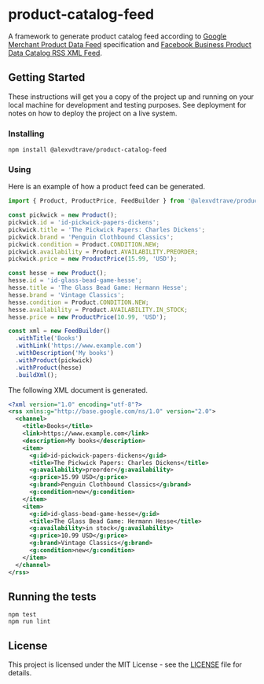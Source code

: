 # product-catalog-feed

A framework to generate product catalog feed according to [Google Merchant Product Data Feed](https://support.google.com/merchants/answer/7052112) specification and [Facebook Business Product Data Catalog RSS XML Feed](https://developers.facebook.com/docs/marketing-api/dynamic-product-ads/product-catalog#feed-format).

## Getting Started

These instructions will get you a copy of the project up and running on your local machine for development and testing purposes. See deployment for notes on how to deploy the project on a live system.

### Installing
```
npm install @alexvdtrave/product-catalog-feed
```

### Using

Here is an example of how a product feed can be generated.

```JavaScript
import { Product, ProductPrice, FeedBuilder } from '@alexvdtrave/product-catalog-feed';

const pickwick = new Product();
pickwick.id = 'id-pickwick-papers-dickens';
pickwick.title = 'The Pickwick Papers: Charles Dickens';
pickwick.brand = 'Penguin Clothbound Classics';
pickwick.condition = Product.CONDITION.NEW;
pickwick.availability = Product.AVAILABILITY.PREORDER;
pickwick.price = new ProductPrice(15.99, 'USD');

const hesse = new Product();
hesse.id = 'id-glass-bead-game-hesse';
hesse.title = 'The Glass Bead Game: Hermann Hesse';
hesse.brand = 'Vintage Classics';
hesse.condition = Product.CONDITION.NEW;
hesse.availability = Product.AVAILABILITY.IN_STOCK;
hesse.price = new ProductPrice(10.99, 'USD');

const xml = new FeedBuilder()
  .withTitle('Books')
  .withLink('https://www.example.com')
  .withDescription('My books')
  .withProduct(pickwick)
  .withProduct(hesse)
  .buildXml();
```
The following XML document is generated.

```XML
<?xml version="1.0" encoding="utf-8"?>
<rss xmlns:g="http://base.google.com/ns/1.0" version="2.0">
  <channel>
    <title>Books</title>
    <link>https://www.example.com</link>
    <description>My books</description>
    <item>
      <g:id>id-pickwick-papers-dickens</g:id>
      <title>The Pickwick Papers: Charles Dickens</title>
      <g:availability>preorder</g:availability>
      <g:price>15.99 USD</g:price>
      <g:brand>Penguin Clothbound Classics</g:brand>
      <g:condition>new</g:condition>
    </item>
    <item>
      <g:id>id-glass-bead-game-hesse</g:id>
      <title>The Glass Bead Game: Hermann Hesse</title>
      <g:availability>in stock</g:availability>
      <g:price>10.99 USD</g:price>
      <g:brand>Vintage Classics</g:brand>
      <g:condition>new</g:condition>
    </item>
  </channel>
</rss>
```

## Running the tests
```
npm test
npm run lint
```

## License

This project is licensed under the MIT License - see the [LICENSE](LICENSE) file for details.